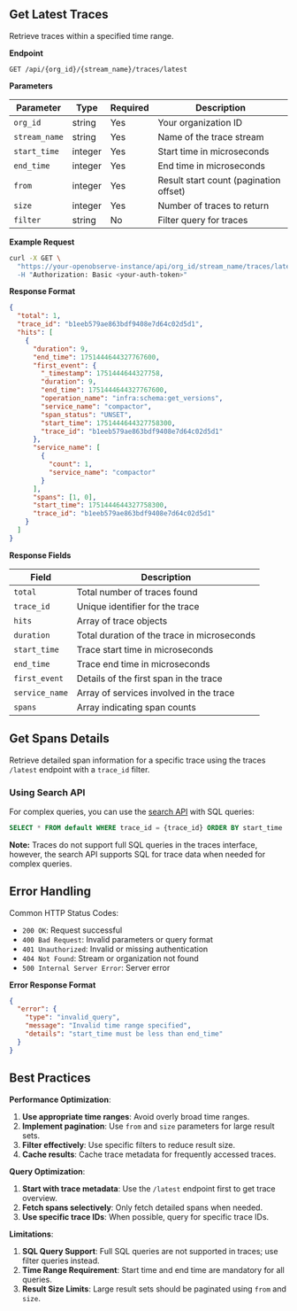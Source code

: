 ## Get Latest Traces

Retrieve traces within a specified time range.

**Endpoint** <br>
```
GET /api/{org_id}/{stream_name}/traces/latest
```

**Parameters** <br>

| Parameter | Type | Required | Description |
|-----------|------|----------|-------------|
| `org_id` | string | Yes | Your organization ID |
| `stream_name` | string | Yes | Name of the trace stream |
| `start_time` | integer | Yes | Start time in microseconds |
| `end_time` | integer | Yes | End time in microseconds |
| `from` | integer | Yes | Result start count (pagination offset) |
| `size` | integer | Yes | Number of traces to return |
| `filter` | string | No | Filter query for traces |

**Example Request** <br>
```bash
curl -X GET \
  "https://your-openobserve-instance/api/org_id/stream_name/traces/latest?&filter=&start_time=1751443100969000&end_time=1751444000969000&from=0&size=25 \
  -H "Authorization: Basic <your-auth-token>"
```

**Response Format**<br>
```json
{
  "total": 1,
  "trace_id": "b1eeb579ae863bdf9408e7d64c02d5d1",
  "hits": [
    {
      "duration": 9,
      "end_time": 1751444644327767600,
      "first_event": {
        "_timestamp": 1751444644327758,
        "duration": 9,
        "end_time": 1751444644327767600,
        "operation_name": "infra:schema:get_versions",
        "service_name": "compactor",
        "span_status": "UNSET",
        "start_time": 1751444644327758300,
        "trace_id": "b1eeb579ae863bdf9408e7d64c02d5d1"
      },
      "service_name": [
        {
          "count": 1,
          "service_name": "compactor"
        }
      ],
      "spans": [1, 0],
      "start_time": 1751444644327758300,
      "trace_id": "b1eeb579ae863bdf9408e7d64c02d5d1"
    }
  ]
}
```

**Response Fields** <br>

| Field | Description |
|-------|-------------|
| `total` | Total number of traces found |
| `trace_id` | Unique identifier for the trace |
| `hits` | Array of trace objects |
| `duration` | Total duration of the trace in microseconds |
| `start_time` | Trace start time in microseconds |
| `end_time` | Trace end time in microseconds |
| `first_event` | Details of the first span in the trace |
| `service_name` | Array of services involved in the trace |
| `spans` | Array indicating span counts |

## Get Spans Details 

Retrieve detailed span information for a specific trace using the traces `/latest` endpoint with a `trace_id` filter.

### Using Search API 

For complex queries, you can use the [search API](https://openobserve.ai/docs/api/search/search/) with SQL queries:
```sql
SELECT * FROM default WHERE trace_id = {trace_id} ORDER BY start_time
```

**Note:** Traces do not support full SQL queries in the traces interface, however, the search API supports SQL for trace data when needed for complex queries.

## Error Handling

Common HTTP Status Codes:

- `200 OK`: Request successful
- `400 Bad Request`: Invalid parameters or query format
- `401 Unauthorized`: Invalid or missing authentication
- `404 Not Found`: Stream or organization not found
- `500 Internal Server Error`: Server error

**Error Response Format** <br>
```json
{
  "error": {
    "type": "invalid_query",
    "message": "Invalid time range specified",
    "details": "start_time must be less than end_time"
  }
}
```

## Best Practices

**Performance Optimization**: 

1. **Use appropriate time ranges**: Avoid overly broad time ranges.
2. **Implement pagination**: Use `from` and `size` parameters for large result sets.
3. **Filter effectively**: Use specific filters to reduce result size.
4. **Cache results**: Cache trace metadata for frequently accessed traces.

**Query Optimization**:

1. **Start with trace metadata**: Use the `/latest` endpoint first to get trace overview.
2. **Fetch spans selectively**: Only fetch detailed spans when needed.
3. **Use specific trace IDs**: When possible, query for specific trace IDs.

**Limitations**:

1. **SQL Query Support**: Full SQL queries are not supported in traces; use filter queries instead.
2. **Time Range Requirement**: Start time and end time are mandatory for all queries.
3. **Result Size Limits**: Large result sets should be paginated using `from` and `size`.



